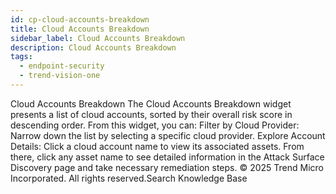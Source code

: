 ```yaml
---
id: cp-cloud-accounts-breakdown
title: Cloud Accounts Breakdown
sidebar_label: Cloud Accounts Breakdown
description: Cloud Accounts Breakdown
tags:
  - endpoint-security
  - trend-vision-one
---
```


 Cloud Accounts Breakdown The Cloud Accounts Breakdown widget presents a list of cloud accounts, sorted by their overall risk score in descending order. From this widget, you can: Filter by Cloud Provider: Narrow down the list by selecting a specific cloud provider. Explore Account Details: Click a cloud account name to view its associated assets. From there, click any asset name to see detailed information in the Attack Surface Discovery page and take necessary remediation steps. © 2025 Trend Micro Incorporated. All rights reserved.Search Knowledge Base